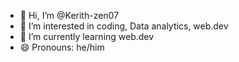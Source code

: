 - 👋 Hi, I’m @Kerith-zen07
- 👀 I’m interested in coding, Data analytics, web.dev
- 🌱 I’m currently learning web.dev
- 😄 Pronouns: he/him

<!---
Kerith-zen07/Kerith-zen07 is a ✨ special ✨ repository because its `README.md` (this file) appears on your GitHub profile.
You can click the Preview link to take a look at your changes.
--->
